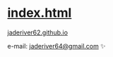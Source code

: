 # [index.html](./index.html)


[jaderiver62.github.io](https://jaderiver62.github.io/)


e-mail:  [jaderiver64@gmail.com](mailto:jaderiver64@gmail.com) :sparkles:
